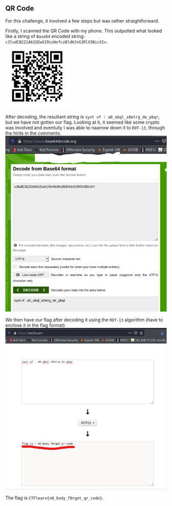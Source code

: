 ## QR Code

For this challenge, it involved a few steps but was rather straightforward.

Firstly, I scanned the QR Code with my phone. This outputted what looked like a string of `Base64` encoded string: `c3ludCB2ZiA6IGEwX29icWxfczBldHJnX2RlX3BicXI=`.
![QR](https://github.com/RyanNgCT/CTFLearn/blob/main/Forensics/Easy/QRCode/dependencies/qrcode.39907201.png)


After decoding, the resultant string is `synt vf : a0_obql_s0etrg_de_pbqr`, but we have not gotten our flag. Looking at it, it seemed like some crypto was involved and eventully I was able to naarrow down it to `ROT-13`, through the hints in the comments.
![B64](https://github.com/RyanNgCT/CTFLearn/blob/main/Forensics/Easy/QRCode/dependencies/Base64%20Decode.png)


We then have our flag after decoding it using the `ROT-13` algorithm (have to enclose it in the flag format).
![B64](https://github.com/RyanNgCT/CTFLearn/blob/main/Forensics/Easy/QRCode/dependencies/ROT13.png)



The flag is `CTFlearn{n0_body_f0rget_qr_code}`.

